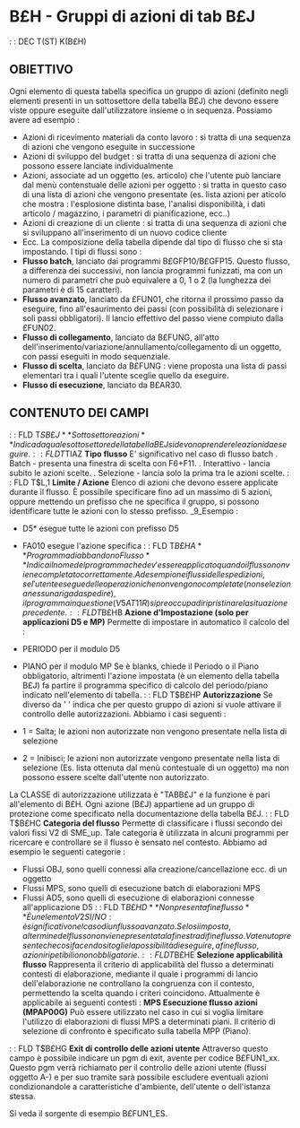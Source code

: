 # B£H - Gruppi di azioni di tab B£J
 :  : DEC T(ST) K(B£H)
## OBIETTIVO
Ogni elemento di questa tabella specifica un gruppo di azioni (definito negli elementi presenti in un sottosettore della tabella B£J) che devono essere viste oppure eseguite dall'utilizzatore insieme o in sequenza.
Possiamo avere ad esempio : 
-    Azioni di ricevimento materiali da conto lavoro :  si tratta di una sequenza di azioni che vengono eseguite in successione
-    Azioni di sviluppo del budget :  si tratta di una sequenza di azioni che possono essere lanciate individualmente
-    Azioni, associate ad un oggetto (es. articolo) che l'utente può lanciare dal menù contenstuale delle azioni per oggetto :  si tratta in questo caso di una lista di azioni che vengono presentate (es. lista azioni per aticolo che mostra :  l'esplosione distinta base, l'analisi disponibilità, i dati articolo / magazzino, i parametri di pianificazione, ecc..)
-    Azioni di creazione di un cliente :  si tratta di una sequenza di azioni che si sviluppano all'inserimento di un nuovo codice cliente
-    Ecc.
La composizione della tabella dipende dal tipo di flusso che si sta impostando.
I tipi di flussi sono : 
-    __Flusso batch__, lanciato dai programmi B£GFP10/B£GFP15.
Questo flusso, a differenza dei successivi, non lancia programmi funizzati, ma con un numero di parametri che può equivalere a 0, 1 o 2 (la lunghezza dei parametri è di 15 caratteri).
-    __Flusso avanzato__, lanciato da £FUN01, che ritorna il prossimo passo da eseguire, fino all'esaurimento dei passi (con possibilità di selezionare i soli passi obbligatori). Il lancio effettivo del passo viene compiuto dalla £FUN02.
-    __Flusso di collegamento__, lanciato da B£FUNG, all'atto dell'inserimento/variazione/annullamento/collegamento di un oggetto, con passi eseguiti in modo sequenziale.
-    __Flusso di scelta__, lanciato da B£FUNG :  viene proposta una lista di passi elementari tra i quali l'utente sceglie quello da eseguire.
-    __Flusso di esecuzione__, lanciato da B£AR30.
## CONTENUTO DEI CAMPI
 :  : FLD T$SB£J **Sottosettore azioni**
Indica da quale sottosettore della tabella B£J si devono prendere le azioni da eseguire.
 :  : FLD T$TIAZ **Tipo flusso**
E' significativo nel caso di flusso batch
. Batch - presenta una finestra di scelta con F6+F11.
. Interattivo - lancia subito le azioni scelte.
. Selezione - lancia solo la prima tra le azioni scelte.
 :  : FLD T$L,1 **Limite / Azione**
Elenco di azioni che devono essere applicate durante il flusso. È possibile specificare fino ad un massimo di 5 azioni, oppure mettendo un prefisso che ne specifica il gruppo, si possono identificare tutte le azioni con lo stesso prefisso.
_9_Esempio  : 
- D5\*             esegue tutte le azioni con prefisso D5
- FA010          esegue l'azione specifica
 :  : FLD T$B£HA **Programma di abbandono Flusso**
Indica il nome del programma che dev'essere applicato quando il flusso non viene completato correttamente. Ad esempio nei flussi delle spedizioni, se l'utente esegue delle operazioni che non vengono completate (non seleziona nessuna riga da spedire), il programma in questione (V5AT11R) si preoccupa di ripristinare la situazione precedente.
 :  : FLD T$B£HB **Azione d'Impostazione (solo per applicazioni D5 e MP)**
Permette di impostare in automatico il calcolo del : 
-  PERIODO         per il modulo D5
-  PIANO              per il modulo MP
Se è blanks, chiede il Periodo o il Piano obbligatorio, altrimenti l'azione impostata (è un elemento della tabella B£J) fa partire il programma specifico di calcolo del periodo/piano indicato nell'elemento di tabella.
 :  : FLD T$B£HP **Autorizzazione**
Se diverso da ' ' indica che per questo gruppo di azioni si vuole attivare il controllo delle autorizzazioni. Abbiamo i casi seguenti : 

- 1 = Salta; le azioni non autorizzate non vengono presentate nella lista di selezione
- 2 = Inibisci; le azioni non autorizzate vengono presentate nella lista di selezione (Es. lista ottenuta dal menù contestuale di un oggetto) ma non possono essere scelte dall'utente non autorizzato.

La CLASSE di autorizzazione utilizzata è "TABB£J" e la funzione è pari all'elemento di B£H.
Ogni azione (B£J) appartiene ad un gruppo di protezione come specificato nella documentazione
della tabella B£J.
 :  : FLD T$B£HC **Categoria del flusso**
Permette di classificare i flussi secondo dei valori fissi V2 di SME_up. Tale categoria è utilizzata in alcuni programmi per ricercare e controllare se il flusso è sensato nel contesto.
Abbiamo ad esempio le seguenti categorie : 
-    Flussi OBJ, sono quelli connessi alla creazione/cancellazione ecc. di un oggetto
-    Flussi MPS, sono quelli di esecuzione batch di elaborazioni MPS
-    Flussi AD5, sono quelli di esecuzione di elaborazioni connesse all'applicazione D5
 :  : FLD T$B£HD **Non presenta fine flusso**
È un elemento V2 SI/NO :  è significativo nel caso di un flusso avanzato. Se lo si imposta, al termine del flusso non viene presentata la finestra di fine flusso. Va tenuto presente che così facendo si toglie la possibilità di eseguire, a fine flusso, azioni ripetibili o non obbligatorie.
 :  : FLD T$B£HE **Selezione applicabilità flusso**
Rappresenta il criterio di applicabilità del flusso a determinati contesti di elaborazione, mediante il quale i programmi di lancio dell'elaborazione ne controllano la congruenza con il contesto, permettendo la scelta quando i criteri coincidono.
Attualmente è applicabile ai seguenti contesti : 
 __MPS Esecuzione flusso azioni (MPAP00G)__
Può essere utilizzato nel caso in cui si voglia limitare l'utilizzo di elaborazioni di flussi MPS a determinati piani.
Il criterio di selezione di confronto è specificato sulla tabella MPP (Piano).

 :  : FLD T$B£HG **Exit di controllo delle azioni utente**
Attraverso questo campo è possibile indicare un pgm di exit, avente per codice  B£FUN1_xx. Questo pgm verrà richiamato per il controllo delle azioni utente (flussi oggetto A-) e per suo tramite sarà possibile escludere eventuali azioni condizionandole a caratteristiche d'ambiente, dell'utente o dell'istanza stessa.

Si veda il sorgente di esempio B£FUN1_ES.

